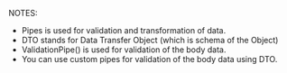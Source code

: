 NOTES:

- Pipes is used for validation and transformation of data.
- DTO stands for Data Transfer Object (which is schema of the Object)
- ValidationPipe() is used for validation of the body data.
- You can use custom pipes for validation of the body data using DTO.
